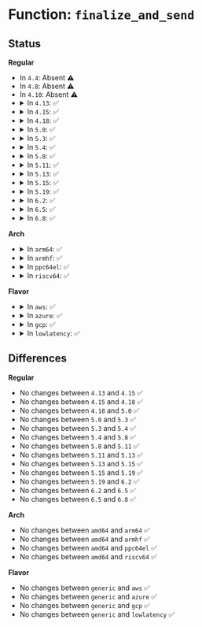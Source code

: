 # Function: <code>finalize_and_send</code>

## Status
<b>Regular</b>
<ul>
<li>
In <code>4.4</code>: Absent ⚠️
</li>
<li>
In <code>4.8</code>: Absent ⚠️
</li>
<li>
In <code>4.10</code>: Absent ⚠️
</li>
<li>
<details>
<summary>In <code>4.13</code>: ✅</summary>

```c
int finalize_and_send(struct opal_dev *dev, cont_fn *cont);
```

**Collision:** Unique Static

**Inline:** No

**Transformation:** False

**Instances:**

```
In block/sed-opal.c (ffffffff8145b1c0)
Location: block/sed-opal.c:1009
Inline: False
Direct callers:
  - block/sed-opal.c:get_msid_cpin_pin
  - block/sed-opal.c:get_lsp_lifecycle
  - block/sed-opal.c:activate_lsp
  - block/sed-opal.c:lock_unlock_locking_range_sum
  - block/sed-opal.c:lock_unlock_locking_range
  - block/sed-opal.c:add_user_to_lr
  - block/sed-opal.c:set_mbr_enable_disable
  - block/sed-opal.c:set_mbr_done
  - block/sed-opal.c:erase_locking_range
  - block/sed-opal.c:internal_activate_user
  - block/sed-opal.c:revert_tper
  - block/sed-opal.c:start_auth_opal_session
  - block/sed-opal.c:start_generic_opal_session
  - block/sed-opal.c:setup_locking_range
  - block/sed-opal.c:get_active_key
  - block/sed-opal.c:gen_key
```
**Symbols:**

```
ffffffff8145b1c0-ffffffff8145b578: finalize_and_send (STB_LOCAL)
```
</details>
</li>
<li>
<details>
<summary>In <code>4.15</code>: ✅</summary>

```c
int finalize_and_send(struct opal_dev *dev, cont_fn *cont);
```

**Collision:** Unique Static

**Inline:** No

**Transformation:** False

**Instances:**

```
In block/sed-opal.c (ffffffff81486f90)
Location: block/sed-opal.c:1021
Inline: False
Direct callers:
  - block/sed-opal.c:get_msid_cpin_pin
  - block/sed-opal.c:get_lsp_lifecycle
  - block/sed-opal.c:activate_lsp
  - block/sed-opal.c:lock_unlock_locking_range_sum
  - block/sed-opal.c:lock_unlock_locking_range
  - block/sed-opal.c:add_user_to_lr
  - block/sed-opal.c:set_mbr_enable_disable
  - block/sed-opal.c:set_mbr_done
  - block/sed-opal.c:erase_locking_range
  - block/sed-opal.c:internal_activate_user
  - block/sed-opal.c:revert_tper
  - block/sed-opal.c:start_auth_opal_session
  - block/sed-opal.c:start_generic_opal_session
  - block/sed-opal.c:setup_locking_range
  - block/sed-opal.c:get_active_key
  - block/sed-opal.c:gen_key
```
**Symbols:**

```
ffffffff81486f90-ffffffff8148735c: finalize_and_send (STB_LOCAL)
```
</details>
</li>
<li>
<details>
<summary>In <code>4.18</code>: ✅</summary>

```c
int finalize_and_send(struct opal_dev *dev, cont_fn *cont);
```

**Collision:** Unique Static

**Inline:** No

**Transformation:** False

**Instances:**

```
In block/sed-opal.c (ffffffff814bbee0)
Location: block/sed-opal.c:1038
Inline: False
Direct callers:
  - block/sed-opal.c:get_msid_cpin_pin
  - block/sed-opal.c:get_lsp_lifecycle
  - block/sed-opal.c:activate_lsp
  - block/sed-opal.c:lock_unlock_locking_range_sum
  - block/sed-opal.c:lock_unlock_locking_range
  - block/sed-opal.c:add_user_to_lr
  - block/sed-opal.c:set_mbr_enable_disable
  - block/sed-opal.c:set_mbr_done
  - block/sed-opal.c:erase_locking_range
  - block/sed-opal.c:internal_activate_user
  - block/sed-opal.c:revert_tper
  - block/sed-opal.c:start_auth_opal_session
  - block/sed-opal.c:start_generic_opal_session
  - block/sed-opal.c:setup_locking_range
  - block/sed-opal.c:get_active_key
  - block/sed-opal.c:gen_key
```
**Symbols:**

```
ffffffff814bbee0-ffffffff814bc2b1: finalize_and_send (STB_LOCAL)
```
</details>
</li>
<li>
<details>
<summary>In <code>5.0</code>: ✅</summary>

```c
int finalize_and_send(struct opal_dev *dev, cont_fn *cont);
```

**Collision:** Unique Static

**Inline:** No

**Transformation:** False

**Instances:**

```
In block/sed-opal.c (ffffffff814d02a0)
Location: block/sed-opal.c:1038
Inline: False
Direct callers:
  - block/sed-opal.c:get_msid_cpin_pin
  - block/sed-opal.c:get_lsp_lifecycle
  - block/sed-opal.c:activate_lsp
  - block/sed-opal.c:lock_unlock_locking_range_sum
  - block/sed-opal.c:lock_unlock_locking_range
  - block/sed-opal.c:add_user_to_lr
  - block/sed-opal.c:set_mbr_enable_disable
  - block/sed-opal.c:set_mbr_done
  - block/sed-opal.c:erase_locking_range
  - block/sed-opal.c:internal_activate_user
  - block/sed-opal.c:revert_tper
  - block/sed-opal.c:start_auth_opal_session
  - block/sed-opal.c:start_generic_opal_session
  - block/sed-opal.c:setup_locking_range
  - block/sed-opal.c:get_active_key
  - block/sed-opal.c:gen_key
```
**Symbols:**

```
ffffffff814d02a0-ffffffff814d066c: finalize_and_send (STB_LOCAL)
```
</details>
</li>
<li>
<details>
<summary>In <code>5.3</code>: ✅</summary>

```c
int finalize_and_send(struct opal_dev *dev, cont_fn *cont);
```

**Collision:** Unique Static

**Inline:** No

**Transformation:** False

**Instances:**

```
In block/sed-opal.c (ffffffff814feac0)
Location: block/sed-opal.c:1090
Inline: False
Direct callers:
  - block/sed-opal.c:activate_lsp
  - block/sed-opal.c:lock_unlock_locking_range_sum
  - block/sed-opal.c:lock_unlock_locking_range
  - block/sed-opal.c:add_user_to_lr
  - block/sed-opal.c:write_shadow_mbr
  - block/sed-opal.c:set_mbr_enable_disable
  - block/sed-opal.c:set_mbr_done
  - block/sed-opal.c:internal_activate_user
  - block/sed-opal.c:start_auth_opal_session
  - block/sed-opal.c:setup_locking_range
  - block/sed-opal.c:gen_key
  - block/sed-opal.c:generic_get_column
```
**Symbols:**

```
ffffffff814feac0-ffffffff814fed82: finalize_and_send (STB_LOCAL)
```
</details>
</li>
<li>
<details>
<summary>In <code>5.4</code>: ✅</summary>

```c
int finalize_and_send(struct opal_dev *dev, cont_fn *cont);
```

**Collision:** Unique Static

**Inline:** No

**Transformation:** False

**Instances:**

```
In block/sed-opal.c (ffffffff8151ca10)
Location: block/sed-opal.c:1091
Inline: False
Direct callers:
  - block/sed-opal.c:activate_lsp
  - block/sed-opal.c:lock_unlock_locking_range_sum
  - block/sed-opal.c:lock_unlock_locking_range
  - block/sed-opal.c:add_user_to_lr
  - block/sed-opal.c:write_shadow_mbr
  - block/sed-opal.c:set_mbr_enable_disable
  - block/sed-opal.c:set_mbr_done
  - block/sed-opal.c:internal_activate_user
  - block/sed-opal.c:start_auth_opal_session
  - block/sed-opal.c:setup_locking_range
  - block/sed-opal.c:gen_key
  - block/sed-opal.c:generic_get_column
```
**Symbols:**

```
ffffffff8151ca10-ffffffff8151ccd2: finalize_and_send (STB_LOCAL)
```
</details>
</li>
<li>
<details>
<summary>In <code>5.8</code>: ✅</summary>

```c
int finalize_and_send(struct opal_dev *dev, cont_fn *cont);
```

**Collision:** Unique Static

**Inline:** No

**Transformation:** False

**Instances:**

```
In block/sed-opal.c (ffffffff8157d740)
Location: block/sed-opal.c:1093
Inline: False
Direct callers:
  - block/sed-opal.c:read_table_data
  - block/sed-opal.c:activate_lsp
  - block/sed-opal.c:lock_unlock_locking_range_sum
  - block/sed-opal.c:lock_unlock_locking_range
  - block/sed-opal.c:add_user_to_lr
  - block/sed-opal.c:set_new_pw
  - block/sed-opal.c:set_mbr_enable_disable
  - block/sed-opal.c:set_mbr_done
  - block/sed-opal.c:erase_locking_range
  - block/sed-opal.c:internal_activate_user
  - block/sed-opal.c:start_auth_opal_session
  - block/sed-opal.c:setup_locking_range
  - block/sed-opal.c:generic_table_write_data
  - block/sed-opal.c:gen_key
  - block/sed-opal.c:generic_get_column
```
**Symbols:**

```
ffffffff8157d740-ffffffff8157d8b9: finalize_and_send (STB_LOCAL)
```
</details>
</li>
<li>
<details>
<summary>In <code>5.11</code>: ✅</summary>

```c
int finalize_and_send(struct opal_dev *dev, cont_fn *cont);
```

**Collision:** Unique Static

**Inline:** No

**Transformation:** False

**Instances:**

```
In block/sed-opal.c (ffffffff8159a780)
Location: block/sed-opal.c:1093
Inline: False
Direct callers:
  - block/sed-opal.c:read_table_data
  - block/sed-opal.c:activate_lsp
  - block/sed-opal.c:lock_unlock_locking_range_sum
  - block/sed-opal.c:lock_unlock_locking_range
  - block/sed-opal.c:add_user_to_lr
  - block/sed-opal.c:set_new_pw
  - block/sed-opal.c:set_mbr_enable_disable
  - block/sed-opal.c:set_mbr_done
  - block/sed-opal.c:erase_locking_range
  - block/sed-opal.c:internal_activate_user
  - block/sed-opal.c:start_auth_opal_session
  - block/sed-opal.c:setup_locking_range
  - block/sed-opal.c:generic_table_write_data
  - block/sed-opal.c:gen_key
  - block/sed-opal.c:generic_get_column
```
**Symbols:**

```
ffffffff8159a780-ffffffff8159a8f9: finalize_and_send (STB_LOCAL)
```
</details>
</li>
<li>
<details>
<summary>In <code>5.13</code>: ✅</summary>

```c
int finalize_and_send(struct opal_dev *dev, cont_fn *cont);
```

**Collision:** Unique Static

**Inline:** No

**Transformation:** False

**Instances:**

```
In block/sed-opal.c (ffffffff815a1270)
Location: block/sed-opal.c:1093
Inline: False
Direct callers:
  - block/sed-opal.c:read_table_data
  - block/sed-opal.c:activate_lsp
  - block/sed-opal.c:lock_unlock_locking_range_sum
  - block/sed-opal.c:lock_unlock_locking_range
  - block/sed-opal.c:add_user_to_lr
  - block/sed-opal.c:set_new_pw
  - block/sed-opal.c:set_mbr_enable_disable
  - block/sed-opal.c:set_mbr_done
  - block/sed-opal.c:erase_locking_range
  - block/sed-opal.c:internal_activate_user
  - block/sed-opal.c:start_auth_opal_session
  - block/sed-opal.c:setup_locking_range
  - block/sed-opal.c:generic_table_write_data
  - block/sed-opal.c:gen_key
  - block/sed-opal.c:generic_get_column
```
**Symbols:**

```
ffffffff815a1270-ffffffff815a13e9: finalize_and_send (STB_LOCAL)
```
</details>
</li>
<li>
<details>
<summary>In <code>5.15</code>: ✅</summary>

```c
int finalize_and_send(struct opal_dev *dev, cont_fn *cont);
```

**Collision:** Unique Static

**Inline:** No

**Transformation:** False

**Instances:**

```
In block/sed-opal.c (ffffffff81609b50)
Location: block/sed-opal.c:1093
Inline: False
Direct callers:
  - block/sed-opal.c:read_table_data
  - block/sed-opal.c:activate_lsp
  - block/sed-opal.c:lock_unlock_locking_range_sum
  - block/sed-opal.c:lock_unlock_locking_range
  - block/sed-opal.c:add_user_to_lr
  - block/sed-opal.c:set_new_pw
  - block/sed-opal.c:set_mbr_enable_disable
  - block/sed-opal.c:set_mbr_done
  - block/sed-opal.c:erase_locking_range
  - block/sed-opal.c:internal_activate_user
  - block/sed-opal.c:revert_tper
  - block/sed-opal.c:start_auth_opal_session
  - block/sed-opal.c:setup_locking_range
  - block/sed-opal.c:generic_table_write_data
  - block/sed-opal.c:gen_key
  - block/sed-opal.c:generic_get_column
```
**Symbols:**

```
ffffffff81609b50-ffffffff81609cc3: finalize_and_send (STB_LOCAL)
```
</details>
</li>
<li>
<details>
<summary>In <code>5.19</code>: ✅</summary>

```c
int finalize_and_send(struct opal_dev *dev, cont_fn *cont);
```

**Collision:** Unique Static

**Inline:** No

**Transformation:** False

**Instances:**

```
In block/sed-opal.c (ffffffff816bd8a0)
Location: block/sed-opal.c:1093
Inline: False
Direct callers:
  - block/sed-opal.c:read_table_data
  - block/sed-opal.c:activate_lsp
  - block/sed-opal.c:lock_unlock_locking_range_sum
  - block/sed-opal.c:lock_unlock_locking_range
  - block/sed-opal.c:add_user_to_lr
  - block/sed-opal.c:set_new_pw
  - block/sed-opal.c:set_mbr_enable_disable
  - block/sed-opal.c:set_mbr_done
  - block/sed-opal.c:erase_locking_range
  - block/sed-opal.c:internal_activate_user
  - block/sed-opal.c:revert_tper
  - block/sed-opal.c:start_auth_opal_session
  - block/sed-opal.c:start_generic_opal_session
  - block/sed-opal.c:setup_locking_range
  - block/sed-opal.c:generic_table_write_data
  - block/sed-opal.c:gen_key
  - block/sed-opal.c:generic_get_column
```
**Symbols:**

```
ffffffff816bd8a0-ffffffff816bda26: finalize_and_send (STB_LOCAL)
```
</details>
</li>
<li>
<details>
<summary>In <code>6.2</code>: ✅</summary>

```c
int finalize_and_send(struct opal_dev *dev, cont_fn *cont);
```

**Collision:** Unique Static

**Inline:** No

**Transformation:** False

**Instances:**

```
In block/sed-opal.c (ffffffff8177e580)
Location: block/sed-opal.c:1133
Inline: False
Direct callers:
  - block/sed-opal.c:read_table_data
  - block/sed-opal.c:activate_lsp
  - block/sed-opal.c:lock_unlock_locking_range_sum
  - block/sed-opal.c:lock_unlock_locking_range
  - block/sed-opal.c:add_user_to_lr
  - block/sed-opal.c:set_new_pw
  - block/sed-opal.c:set_mbr_enable_disable
  - block/sed-opal.c:set_mbr_done
  - block/sed-opal.c:erase_locking_range
  - block/sed-opal.c:internal_activate_user
  - block/sed-opal.c:start_auth_opal_session
  - block/sed-opal.c:start_generic_opal_session
  - block/sed-opal.c:setup_locking_range
  - block/sed-opal.c:generic_table_write_data
  - block/sed-opal.c:gen_key
  - block/sed-opal.c:generic_get_column
```
**Symbols:**

```
ffffffff8177e580-ffffffff8177e6fd: finalize_and_send (STB_LOCAL)
```
</details>
</li>
<li>
<details>
<summary>In <code>6.5</code>: ✅</summary>

```c
int finalize_and_send(struct opal_dev *dev, cont_fn *cont);
```

**Collision:** Unique Static

**Inline:** No

**Transformation:** False

**Instances:**

```
In block/sed-opal.c (ffffffff817be310)
Location: block/sed-opal.c:1141
Inline: False
Direct callers:
  - block/sed-opal.c:read_table_data
  - block/sed-opal.c:activate_lsp
  - block/sed-opal.c:lock_unlock_locking_range_sum
  - block/sed-opal.c:lock_unlock_locking_range
  - block/sed-opal.c:add_user_to_lr_ace
  - block/sed-opal.c:add_user_to_lr
  - block/sed-opal.c:set_new_pw
  - block/sed-opal.c:set_mbr_enable_disable
  - block/sed-opal.c:set_mbr_done
  - block/sed-opal.c:erase_locking_range
  - block/sed-opal.c:internal_activate_user
  - block/sed-opal.c:start_auth_opal_session
  - block/sed-opal.c:start_generic_opal_session
  - block/sed-opal.c:setup_locking_range
  - block/sed-opal.c:generic_table_write_data
  - block/sed-opal.c:gen_key
  - block/sed-opal.c:generic_get_columns
```
**Symbols:**

```
ffffffff817be310-ffffffff817be48d: finalize_and_send (STB_LOCAL)
```
</details>
</li>
<li>
<details>
<summary>In <code>6.8</code>: ✅</summary>

```c
int finalize_and_send(struct opal_dev *dev, cont_fn *cont);
```

**Collision:** Unique Static

**Inline:** No

**Transformation:** False

**Instances:**

```
In block/sed-opal.c (ffffffff81802a30)
Location: block/sed-opal.c:1258
Inline: False
Direct callers:
  - block/sed-opal.c:read_table_data
  - block/sed-opal.c:activate_lsp
  - block/sed-opal.c:lock_unlock_locking_range_sum
  - block/sed-opal.c:lock_unlock_locking_range
  - block/sed-opal.c:add_user_to_lr_ace
  - block/sed-opal.c:add_user_to_lr
  - block/sed-opal.c:set_new_pw
  - block/sed-opal.c:set_mbr_enable_disable
  - block/sed-opal.c:set_mbr_done
  - block/sed-opal.c:erase_locking_range
  - block/sed-opal.c:revert_lsp
  - block/sed-opal.c:internal_activate_user
  - block/sed-opal.c:start_auth_opal_session
  - block/sed-opal.c:start_generic_opal_session
  - block/sed-opal.c:setup_locking_range
  - block/sed-opal.c:generic_table_write_data
  - block/sed-opal.c:gen_key
  - block/sed-opal.c:generic_get_columns
```
**Symbols:**

```
ffffffff81802a30-ffffffff81802bad: finalize_and_send (STB_LOCAL)
```
</details>
</li>
</ul>
<b>Arch</b>
<ul>
<li>
<details>
<summary>In <code>arm64</code>: ✅</summary>

```c
int finalize_and_send(struct opal_dev *dev, cont_fn *cont);
```

**Collision:** Unique Static

**Inline:** No

**Transformation:** False

**Instances:**

```
In block/sed-opal.c (ffff8000106255d0)
Location: block/sed-opal.c:1091
Inline: False
Direct callers:
  - block/sed-opal.c:activate_lsp
  - block/sed-opal.c:lock_unlock_locking_range_sum
  - block/sed-opal.c:lock_unlock_locking_range
  - block/sed-opal.c:add_user_to_lr
  - block/sed-opal.c:write_shadow_mbr
  - block/sed-opal.c:set_mbr_enable_disable
  - block/sed-opal.c:set_mbr_done
  - block/sed-opal.c:internal_activate_user
  - block/sed-opal.c:start_auth_opal_session
  - block/sed-opal.c:setup_locking_range
  - block/sed-opal.c:gen_key
  - block/sed-opal.c:generic_get_column
```
**Symbols:**

```
ffff8000106255d0-ffff800010625874: finalize_and_send (STB_LOCAL)
```
</details>
</li>
<li>
<details>
<summary>In <code>armhf</code>: ✅</summary>

```c
int finalize_and_send(struct opal_dev *dev, cont_fn *cont);
```

**Collision:** Unique Static

**Inline:** No

**Transformation:** False

**Instances:**

```
In block/sed-opal.c (c07ccfe4)
Location: block/sed-opal.c:1091
Inline: False
Direct callers:
  - block/sed-opal.c:activate_lsp
  - block/sed-opal.c:lock_unlock_locking_range_sum
  - block/sed-opal.c:lock_unlock_locking_range
  - block/sed-opal.c:add_user_to_lr
  - block/sed-opal.c:write_shadow_mbr
  - block/sed-opal.c:set_mbr_enable_disable
  - block/sed-opal.c:set_mbr_done
  - block/sed-opal.c:internal_activate_user
  - block/sed-opal.c:start_auth_opal_session
  - block/sed-opal.c:setup_locking_range
  - block/sed-opal.c:generic_get_column
```
**Symbols:**

```
c07ccfe4-c07cd2cc: finalize_and_send (STB_LOCAL)
```
</details>
</li>
<li>
<details>
<summary>In <code>ppc64el</code>: ✅</summary>

```c
int finalize_and_send(struct opal_dev *dev, cont_fn *cont);
```

**Collision:** Unique Static

**Inline:** No

**Transformation:** False

**Instances:**

```
In block/sed-opal.c (c0000000007c6340)
Location: block/sed-opal.c:1091
Inline: False
Direct callers:
  - block/sed-opal.c:activate_lsp
  - block/sed-opal.c:lock_unlock_locking_range_sum
  - block/sed-opal.c:lock_unlock_locking_range
  - block/sed-opal.c:add_user_to_lr
  - block/sed-opal.c:write_shadow_mbr
  - block/sed-opal.c:set_mbr_enable_disable
  - block/sed-opal.c:set_mbr_done
  - block/sed-opal.c:internal_activate_user
  - block/sed-opal.c:start_auth_opal_session
  - block/sed-opal.c:start_generic_opal_session
  - block/sed-opal.c:setup_locking_range
  - block/sed-opal.c:gen_key
  - block/sed-opal.c:generic_get_column
```
**Symbols:**

```
c0000000007c6340-c0000000007c66b4: finalize_and_send (STB_LOCAL)
```
</details>
</li>
<li>
<details>
<summary>In <code>riscv64</code>: ✅</summary>

```c
int finalize_and_send(struct opal_dev *dev, cont_fn *cont);
```

**Collision:** Unique Static

**Inline:** No

**Transformation:** False

**Instances:**

```
In block/sed-opal.c (ffffffe0004567be)
Location: block/sed-opal.c:1091
Inline: False
Direct callers:
  - block/sed-opal.c:activate_lsp
  - block/sed-opal.c:lock_unlock_locking_range_sum
  - block/sed-opal.c:lock_unlock_locking_range
  - block/sed-opal.c:add_user_to_lr
  - block/sed-opal.c:write_shadow_mbr
  - block/sed-opal.c:set_mbr_enable_disable
  - block/sed-opal.c:set_mbr_done
  - block/sed-opal.c:internal_activate_user
  - block/sed-opal.c:start_auth_opal_session
  - block/sed-opal.c:start_generic_opal_session
  - block/sed-opal.c:setup_locking_range
  - block/sed-opal.c:generic_get_column
```
**Symbols:**

```
ffffffe0004567be-ffffffe000456adc: finalize_and_send (STB_LOCAL)
```
</details>
</li>
</ul>
<b>Flavor</b>
<ul>
<li>
<details>
<summary>In <code>aws</code>: ✅</summary>

```c
int finalize_and_send(struct opal_dev *dev, cont_fn *cont);
```

**Collision:** Unique Static

**Inline:** No

**Transformation:** False

**Instances:**

```
In block/sed-opal.c (ffffffff81514ff0)
Location: block/sed-opal.c:1091
Inline: False
Direct callers:
  - block/sed-opal.c:activate_lsp
  - block/sed-opal.c:lock_unlock_locking_range_sum
  - block/sed-opal.c:lock_unlock_locking_range
  - block/sed-opal.c:add_user_to_lr
  - block/sed-opal.c:write_shadow_mbr
  - block/sed-opal.c:set_mbr_enable_disable
  - block/sed-opal.c:set_mbr_done
  - block/sed-opal.c:internal_activate_user
  - block/sed-opal.c:start_auth_opal_session
  - block/sed-opal.c:setup_locking_range
  - block/sed-opal.c:gen_key
  - block/sed-opal.c:generic_get_column
```
**Symbols:**

```
ffffffff81514ff0-ffffffff815152b2: finalize_and_send (STB_LOCAL)
```
</details>
</li>
<li>
<details>
<summary>In <code>azure</code>: ✅</summary>

```c
int finalize_and_send(struct opal_dev *dev, cont_fn *cont);
```

**Collision:** Unique Static

**Inline:** No

**Transformation:** False

**Instances:**

```
In block/sed-opal.c (ffffffff81505300)
Location: block/sed-opal.c:1091
Inline: False
Direct callers:
  - block/sed-opal.c:activate_lsp
  - block/sed-opal.c:lock_unlock_locking_range_sum
  - block/sed-opal.c:lock_unlock_locking_range
  - block/sed-opal.c:add_user_to_lr
  - block/sed-opal.c:write_shadow_mbr
  - block/sed-opal.c:set_mbr_enable_disable
  - block/sed-opal.c:set_mbr_done
  - block/sed-opal.c:internal_activate_user
  - block/sed-opal.c:start_auth_opal_session
  - block/sed-opal.c:setup_locking_range
  - block/sed-opal.c:gen_key
  - block/sed-opal.c:generic_get_column
```
**Symbols:**

```
ffffffff81505300-ffffffff815055c2: finalize_and_send (STB_LOCAL)
```
</details>
</li>
<li>
<details>
<summary>In <code>gcp</code>: ✅</summary>

```c
int finalize_and_send(struct opal_dev *dev, cont_fn *cont);
```

**Collision:** Unique Static

**Inline:** No

**Transformation:** False

**Instances:**

```
In block/sed-opal.c (ffffffff81511080)
Location: block/sed-opal.c:1091
Inline: False
Direct callers:
  - block/sed-opal.c:activate_lsp
  - block/sed-opal.c:lock_unlock_locking_range_sum
  - block/sed-opal.c:lock_unlock_locking_range
  - block/sed-opal.c:add_user_to_lr
  - block/sed-opal.c:write_shadow_mbr
  - block/sed-opal.c:set_mbr_enable_disable
  - block/sed-opal.c:set_mbr_done
  - block/sed-opal.c:internal_activate_user
  - block/sed-opal.c:start_auth_opal_session
  - block/sed-opal.c:setup_locking_range
  - block/sed-opal.c:gen_key
  - block/sed-opal.c:generic_get_column
```
**Symbols:**

```
ffffffff81511080-ffffffff81511342: finalize_and_send (STB_LOCAL)
```
</details>
</li>
<li>
<details>
<summary>In <code>lowlatency</code>: ✅</summary>

```c
int finalize_and_send(struct opal_dev *dev, cont_fn *cont);
```

**Collision:** Unique Static

**Inline:** No

**Transformation:** False

**Instances:**

```
In block/sed-opal.c (ffffffff8152a840)
Location: block/sed-opal.c:1091
Inline: False
Direct callers:
  - block/sed-opal.c:activate_lsp
  - block/sed-opal.c:lock_unlock_locking_range_sum
  - block/sed-opal.c:lock_unlock_locking_range
  - block/sed-opal.c:add_user_to_lr
  - block/sed-opal.c:write_shadow_mbr
  - block/sed-opal.c:set_mbr_enable_disable
  - block/sed-opal.c:set_mbr_done
  - block/sed-opal.c:internal_activate_user
  - block/sed-opal.c:start_auth_opal_session
  - block/sed-opal.c:setup_locking_range
  - block/sed-opal.c:gen_key
  - block/sed-opal.c:generic_get_column
```
**Symbols:**

```
ffffffff8152a840-ffffffff8152ab02: finalize_and_send (STB_LOCAL)
```
</details>
</li>
</ul>

## Differences
<b>Regular</b>
<ul>
<li>
No changes between <code>4.13</code> and <code>4.15</code> ✅
</li>
<li>
No changes between <code>4.15</code> and <code>4.18</code> ✅
</li>
<li>
No changes between <code>4.18</code> and <code>5.0</code> ✅
</li>
<li>
No changes between <code>5.0</code> and <code>5.3</code> ✅
</li>
<li>
No changes between <code>5.3</code> and <code>5.4</code> ✅
</li>
<li>
No changes between <code>5.4</code> and <code>5.8</code> ✅
</li>
<li>
No changes between <code>5.8</code> and <code>5.11</code> ✅
</li>
<li>
No changes between <code>5.11</code> and <code>5.13</code> ✅
</li>
<li>
No changes between <code>5.13</code> and <code>5.15</code> ✅
</li>
<li>
No changes between <code>5.15</code> and <code>5.19</code> ✅
</li>
<li>
No changes between <code>5.19</code> and <code>6.2</code> ✅
</li>
<li>
No changes between <code>6.2</code> and <code>6.5</code> ✅
</li>
<li>
No changes between <code>6.5</code> and <code>6.8</code> ✅
</li>
</ul>
<b>Arch</b>
<ul>
<li>
No changes between <code>amd64</code> and <code>arm64</code> ✅
</li>
<li>
No changes between <code>amd64</code> and <code>armhf</code> ✅
</li>
<li>
No changes between <code>amd64</code> and <code>ppc64el</code> ✅
</li>
<li>
No changes between <code>amd64</code> and <code>riscv64</code> ✅
</li>
</ul>
<b>Flavor</b>
<ul>
<li>
No changes between <code>generic</code> and <code>aws</code> ✅
</li>
<li>
No changes between <code>generic</code> and <code>azure</code> ✅
</li>
<li>
No changes between <code>generic</code> and <code>gcp</code> ✅
</li>
<li>
No changes between <code>generic</code> and <code>lowlatency</code> ✅
</li>
</ul>
